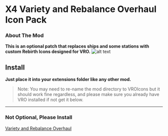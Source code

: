 # X4 Variety and Rebalance Overhaul Icon Pack
### About The Mod
**This is an optional patch that replaces ships and some stations with custom Rebirth Icons designed for VRO.**
![alt text](https://i.imgur.com/UQMkPbv.png "Galaxy Map Icons: Oooo Fancy")

## Install
**Just place it into your extensions folder like any other mod.**
>Note: You may need to re-name the mod directory to VROIcons but it should work fine regardless, and please make sure you already have VRO installed if not get it below.
***
### Not Optional, Please Install
[Variety and Rebalance Overhaul](https://github.com/Shuul/VRO) 
